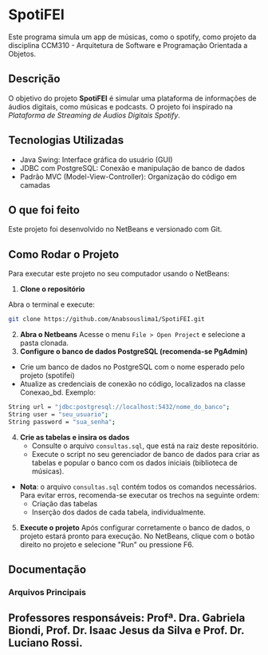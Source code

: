 # SpotiFEI
Este programa simula um app de músicas, como o spotify, como projeto da disciplina CCM310 -  Arquitetura de Software e Programação Orientada a Objetos.

## Descrição
O objetivo do projeto **SpotiFEI** é simular uma plataforma de informações de áudios digitais, como músicas e podcasts. O projeto foi inspirado na *Plataforma de Streaming de Áudios Digitais Spotify*. 

## Tecnologias Utilizadas
- Java Swing: Interface gráfica do usuário (GUI)
- JDBC com PostgreSQL: Conexão e manipulação de banco de dados
- Padrão MVC (Model-View-Controller): Organização do código em camadas

## O que foi feito
Este projeto foi desenvolvido no NetBeans e versionado com Git. 

## Como Rodar o Projeto
Para executar este projeto no seu computador usando o NetBeans:
1. **Clone o repositório**

  Abra o terminal e execute:

```bash
git clone https://github.com/Anabsouslima1/SpotiFEI.git
```

2. **Abra o Netbeans**
  Acesse o menu `File > Open Project` e selecione a pasta clonada.
3. **Configure o banco de dados PostgreSQL (recomenda-se PgAdmin)**
  - Crie um banco de dados no PostgreSQL com o nome esperado pelo projeto (spotifei)
  - Atualize as credenciais de conexão no código, localizados na classe Conexao_bd. Exemplo:
   ```bash
String url = "jdbc:postgresql://localhost:5432/nome_do_banco";
   String user = "seu_usuario";
   String password = "sua_senha";
```
4. **Crie as tabelas e insira os dados**
   - Consulte o arquivo `consultas.sql`, que está na raiz deste repositório.
    - Execute o script no seu gerenciador de banco de dados para criar as tabelas e popular o banco com os dados iniciais (biblioteca de músicas).
  - **Nota**: o arquivo `consultas.sql` contém todos os comandos necessários. Para evitar erros, recomenda-se executar os trechos na seguinte ordem: 
    - Criação das tabelas 
    - Inserção dos dados de cada tabela, individualmente.
5. **Execute o projeto**
   Após configurar corretamente o banco de dados, o projeto estará pronto para execução. No NetBeans, clique com o botão direito no projeto e selecione "Run" ou pressione F6. 

## Documentação

### Arquivos Principais



## Professores responsáveis: Profª. Dra. Gabriela Biondi, Prof. Dr. Isaac Jesus da Silva e Prof. Dr. Luciano Rossi.
